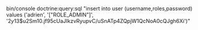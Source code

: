 bin/console doctrine:query:sql "insert into user (username,roles,password) values ('adrien', '[\"ROLE_ADMIN\"]', '$2y$13$u2Sm10.jf95cUaJIkzvRyupvC/uSnATp4ZQpjW1QcNoA0cQJgh6Xi')"
